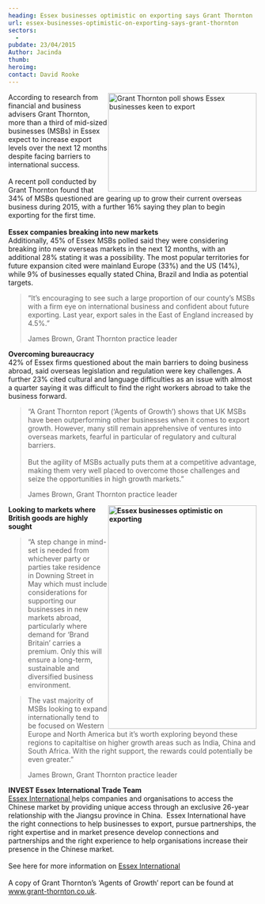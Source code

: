 ```yaml
---
heading: Essex businesses optimistic on exporting says Grant Thornton
url: essex-businesses-optimistic-on-exporting-says-grant-thornton
sectors:
  -  
pubdate: 23/04/2015
Author: Jacinda
thumb: 
heroimg: 
contact: David Rooke
---
```

<p><img alt='Grant Thornton poll shows Essex businesses keen to export' src='http://www.investessex.co.uk/uploads/blog/rsz_grant-thornton-sign-300.jpg' style='float:right; height:199px; margin-left:2px; margin-right:2px; width:300px'/></p><p>According to research from financial and business advisers Grant Thornton, more than a third of mid-sized businesses (MSBs) in Essex expect to increase export levels over the next 12 months despite facing barriers to international success.<br/><br/>A recent poll conducted by Grant Thornton found that 34% of MSBs questioned are gearing up to grow their current overseas business during 2015, with a further 16% saying they plan to begin exporting for the first time. <br/><br/><strong>Essex companies breaking into new markets</strong><br/>Additionally, 45% of Essex MSBs polled said they were considering breaking into new overseas markets in the next 12 months, with an additional 28% stating it was a possibility. The most popular territories for future expansion cited were mainland Europe (33%) and the US (14%), while 9% of businesses equally stated China, Brazil and India as potential targets.</p><blockquote><p>“It’s encouraging to see such a large proportion of our county’s MSBs with a firm eye on international business and confident about future exporting. Last year, export sales in the East of England increased by 4.5%.”</p><p>James Brown, Grant Thornton practice leader</p></blockquote><p><strong>Overcoming bureaucracy</strong><br/>42% of Essex firms questioned about the main barriers to doing business abroad, said overseas legislation and regulation were key challenges. A further 23% cited cultural and language difficulties as an issue with almost a quarter saying it was difficult to find the right workers abroad to take the business forward.</p><blockquote><p>“A Grant Thornton report (‘Agents of Growth’) shows that UK MSBs have been outperforming other businesses when it comes to export growth. However, many still remain apprehensive of ventures into overseas markets, fearful in particular of regulatory and cultural barriers.<br/><br/>But the agility of MSBs actually puts them at a competitive advantage, making them very well placed to overcome those challenges and seize the opportunities in high growth markets.”</p><p>James Brown, Grant Thornton practice leader</p></blockquote><p><strong><img alt='Essex businesses optimistic on exporting ' src='http://www.investessex.co.uk/uploads/blog/James_brown_300.jpg' style='float:right; height:451px; margin-left:2px; margin-right:2px; width:300px'/>Looking to markets where British goods are highly sought</strong></p><blockquote><p>“A step change in mind-set is needed from whichever party or parties take residence in Downing Street in May which must include considerations for supporting our businesses in new markets abroad, particularly where demand for ‘Brand Britain’ carries a premium. Only this will ensure a long-term, sustainable and diversified business environment.</p></blockquote><blockquote><p>The vast majority of MSBs looking to expand internationally tend to be focused on Western Europe and North America but it’s worth exploring beyond these regions to capitaltise on higher growth areas such as India, China and South Africa. With the right support, the rewards could potentially be even greater.”</p><p>James Brown, Grant Thornton practice leader</p></blockquote><p><strong>INVEST Essex International Trade Team</strong><br/><a href='http://www.investessex.co.uk/services/reach-international-markets' target='_blank'>Essex International </a>helps companies and organisations to access the Chinese market by providing unique access through an exclusive 26-year relationship with the Jiangsu province in China.  Essex International have the right connections to help businesses to export, pursue partnerships, the right expertise and in market presence develop connections and partnerships and the right experience to help organisations increase their presence in the Chinese market. <br/><br/>See here for more information on <a href='http://www.investessex.co.uk/services/reach-international-markets' target='_blank'>Essex International</a><br/><br/>A copy of Grant Thornton’s ‘Agents of Growth’ report can be found at <a href='http://www.grant-thornton.co.uk' target='_blank'>www.grant-thornton.co.uk</a>.</p>
